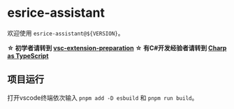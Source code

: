 # esrice-assistant

欢迎使用 `esrice-assistant@${VERSION}`。

**☆ 初学者请转到 [vsc-extension-preparation](./beginner/vsc-extension-preparation.md)**
**☆ 有C#开发经验者请转到 [Charp as TypeScript](./beginner/CSharp%20as%20TypeScript.md)**

## 项目运行

打开vscode终端依次输入 `pnpm add -D esbuild` 和 `pnpm run build`。
